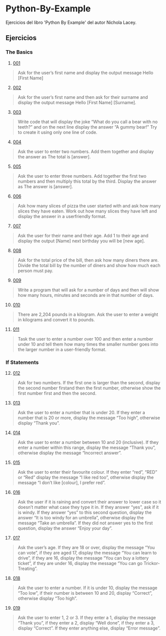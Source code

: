 # Python-By-Example

Ejercicios del libro 'Python By Example' del autor Nichola Lacey.

## Ejercicios

### The Basics

1. [001](https://github.com/Ivan0123456789/Python-By-Example/blob/main/src/001.py)
> Ask for the user’s first name and display the output message Hello [First Name]

2. [002](https://github.com/Ivan0123456789/Python-By-Example/blob/main/src/002.py)
> Ask for the user’s first name and then ask for their surname and display the output message Hello [First Name] [Surname].

3. [003](https://github.com/Ivan0123456789/Python-By-Example/blob/main/src/003.py)
> Write code that will display the joke “What do you call a bear with no teeth?” and on the next line display the answer “A gummy bear!” Try to create it using only one line of code.

4. [004](https://github.com/Ivan0123456789/Python-By-Example/blob/main/src/004.py)
> Ask the user to enter two numbers. Add them together and display the answer as The total is [answer].

5. [005](https://github.com/Ivan0123456789/Python-By-Example/blob/main/src/005.py)
> Ask the user to enter three numbers. Add together the first two numbers and then multiply this total by the third. Display the answer as The answer is [answer].

6. [006](https://github.com/Ivan0123456789/Python-By-Example/blob/main/src/006.py)
> Ask how many slices of pizza the user started with and ask how many slices they have eaten. Work out how many slices they have left and display the answer in a userfriendly format.

7. [007](https://github.com/Ivan0123456789/Python-By-Example/blob/main/src/007.py)
> Ask the user for their name and their age. Add 1 to their age and display the output [Name] next birthday you will be [new age].

8. [008](https://github.com/Ivan0123456789/Python-By-Example/blob/main/src/008.py)
> Ask for the total price of the bill, then ask how many diners there are. Divide the total bill by the number of diners and show how much each person must pay.

9. [009](https://github.com/Ivan0123456789/Python-By-Example/blob/main/src/009.py)
> Write a program that will ask for a number of days and then will show how many hours, minutes and seconds are in that number of days.

10. [010](https://github.com/Ivan0123456789/Python-By-Example/blob/main/src/010.py)
> There are 2,204 pounds in a kilogram. Ask the user to enter a weight in kilograms and convert it to pounds.

11. [011](https://github.com/Ivan0123456789/Python-By-Example/blob/main/src/011.py)
> Task the user to enter a number over 100 and then enter a number under 10 and tell them how many times the smaller number goes into the larger number in a user-friendly format.

### If Statements

12. [012](https://github.com/Ivan0123456789/Python-By-Example/blob/main/src/012.py)
> Ask for two numbers. If the first one is larger than the second, display the second number firstand then the first number, otherwise show the first number first and then the second.

13. [013](https://github.com/Ivan0123456789/Python-By-Example/blob/main/src/013.py)
> Ask the user to enter a number that is under 20. If they enter a number that is 20 or more, display the message “Too high”, otherwise display “Thank you”.

14. [014](https://github.com/Ivan0123456789/Python-By-Example/blob/main/src/014.py)
> Ask the user to enter a number between 10 and 20 (inclusive). If they enter a number within this range, display the message “Thank you”, otherwise display the message “Incorrect answer”.

15. [015](https://github.com/Ivan0123456789/Python-By-Example/blob/main/src/015.py)
> Ask the user to enter their favourite colour. If they enter “red”, “RED” or “Red” display the message “I like red too”, otherwise display the message “I don’t like [colour], I prefer red”.

16. [016](https://github.com/Ivan0123456789/Python-By-Example/blob/main/src/016.py)
> Ask the user if it is raining and convert their answer to lower case so it doesn’t matter what case they type it in. If they answer “yes”, ask if it is windy. If they answer “yes” to this second question, display the answer “It is too windy for an umbrella”, otherwise display the message “Take an umbrella”. If they did not answer yes to the first question, display the answer “Enjoy your day”.

17. [017](https://github.com/Ivan0123456789/Python-By-Example/blob/main/src/017.py)
> Ask the user’s age. If they are 18 or over, display the message “You can vote”, if they are aged 17, display the message “You can learn to drive”, if they are 16, display the message “You can buy a lottery ticket”, if they are under 16, display the message “You can go Trickor- Treating”.

18. [018](https://github.com/Ivan0123456789/Python-By-Example/blob/main/src/018.py)
> Ask the user to enter a number. If it is under 10, display the message “Too low”, if their number is between 10 and 20, display “Correct”, otherwise display “Too high”.

19. [019](https://github.com/Ivan0123456789/Python-By-Example/blob/main/src/019.py)
> Ask the user to enter 1, 2 or 3. If they enter a 1, display the message “Thank you”, if they enter a 2, display “Well done”, if they enter a 3, display “Correct”. If they enter anything else, display “Error message”.
